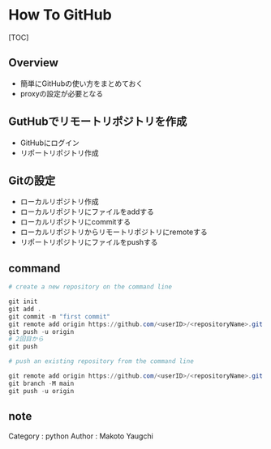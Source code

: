 # How To GitHub

[TOC]

## Overview

- 簡単にGitHubの使い方をまとめておく
- proxyの設定が必要となる

## GutHubでリモートリポジトリを作成

- GitHubにログイン
- リポートリポジトリ作成

## Gitの設定

- ローカルリポジトリ作成
- ローカルリポジトリにファイルをaddする
- ローカルリポジトリにcommitする
- ローカルリポジトリからリモートリポジトリにremoteする
- リポートリポジトリにファイルをpushする

## command

```PowerShell
# create a new repository on the command line

git init
git add .
git commit -m "first commit"
git remote add origin https://github.com/<userID>/<repositoryName>.git
git push -u origin
# 2回目から
git push
```

```PowerShell
# push an existing repository from the command line

git remote add origin https://github.com/<userID>/<repositoryName>.git
git branch -M main
git push -u origin
```

## note

Category : python
Author : Makoto Yaugchi
